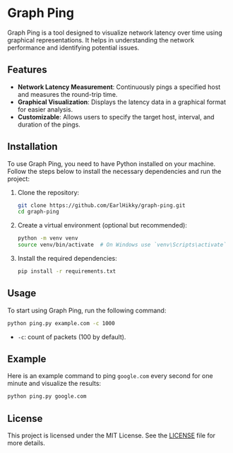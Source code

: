 # Graph Ping

Graph Ping is a tool designed to visualize network latency over time using graphical representations. It helps in understanding the network performance and identifying potential issues.

## Features

- **Network Latency Measurement**: Continuously pings a specified host and measures the round-trip time.
- **Graphical Visualization**: Displays the latency data in a graphical format for easier analysis.
- **Customizable**: Allows users to specify the target host, interval, and duration of the pings.

## Installation

To use Graph Ping, you need to have Python installed on your machine. Follow the steps below to install the necessary dependencies and run the project:

1. Clone the repository:
    ```sh
    git clone https://github.com/EarlHikky/graph-ping.git
    cd graph-ping
    ```

2. Create a virtual environment (optional but recommended):
    ```sh
    python -m venv venv
    source venv/bin/activate  # On Windows use `venv\Scripts\activate`
    ```

3. Install the required dependencies:
    ```sh
    pip install -r requirements.txt
    ```

## Usage

To start using Graph Ping, run the following command:

```sh
python ping.py example.com -c 1000
```

- `-c`: count of packets (100 by default).

## Example

Here is an example command to ping `google.com` every second for one minute and visualize the results:

```sh
python ping.py google.com
```

## License

This project is licensed under the MIT License. See the [LICENSE](LICENSE) file for more details.
